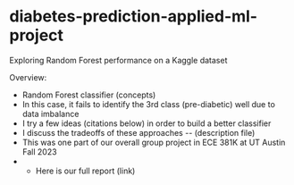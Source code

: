 # diabetes-prediction-applied-ml-project
Exploring Random Forest performance on a Kaggle dataset

Overview:
* Random Forest classifier  (concepts)
* In this case, it fails to identify the 3rd class (pre-diabetic) well due to data imbalance
* I try a few ideas (citations below) in order to build a better classifier
* I discuss the tradeoffs of these approaches -- (description file)
* This was one part of our overall group project in ECE 381K at UT Austin Fall 2023
* * Here is our full report (link)
